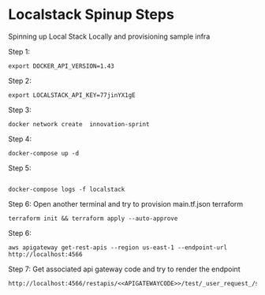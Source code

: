 # Localstack Spinup Steps
Spinning up Local Stack Locally and provisioning sample infra

Step 1:
```
export DOCKER_API_VERSION=1.43
```
Step 2:
```
export LOCALSTACK_API_KEY=77jinYX1gE
```

Step 3:
```
docker network create  innovation-sprint
```

Step 4:
```
docker-compose up -d
```

Step 5:
```

docker-compose logs -f localstack
```

Step 6:
Open another terminal and try to provision main.tf.json terraform
```
terraform init && terraform apply --auto-approve
```

Step 6:

```
aws apigateway get-rest-apis --region us-east-1 --endpoint-url http://localhost:4566
```


Step 7:
Get associated api gateway code and try to render the endpoint

```
http://localhost:4566/restapis/<<APIGATEWAYCODE>>/test/_user_request_/sample
```